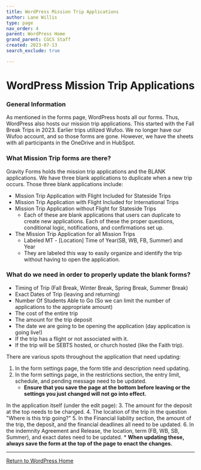 ```yaml
---
title: WordPress Mission Trip Applications
author: Lane Willis
type: page
nav_order: 4
parent: WordPress Home
grand_parent: CGCS Staff
created: 2023-07-13
search_exclude: true

---
```

# WordPress Mission Trip Applications

### General Information

As mentioned in the forms page, WordPress hosts all our forms. Thus, WordPress also hosts our mission trip applications. This started with the Fall Break Trips in 2023. Earlier trips utilized Wufoo. We no longer have our Wufoo account, and so those forms are gone. However, we have the sheets with all participants in the OneDrive and in HubSpot.

### What Mission Trip forms are there?

Gravity Forms holds the mission trip applications and the BLANK applications. We have three blank applications to duplicate when a new trip occurs. Those three blank applications include:
* Mission Trip Application with Flight Included for Stateside Trips
* Mission Trip Application with Flight Included for International Trips
* Mission Trip Application without Flight for Stateside Trips
    * Each of these are blank applications that users can duplicate to create new applications. Each of these the proper questions, conditional logic, notifications, and confirmations set up.
* The Mission Trip Application for all Mission Trips
    * Labeled MT - [Location] Time of Year(SB, WB, FB, Summer) and Year
    * They are labeled this way to easily organize and identify the trip without having to open the application.

### What do we need in order to properly update the blank forms?

* Timing of Trip (Fall Break, Winter Break, Spring Break, Summer Break)
* Exact Dates of Trip (leaving and returning)
* Number Of Students Able to Go (So we can limit the number of applications to the appropriate amount)
* The cost of the entire trip
* The amount for the trip deposit
* The date we are going to be opening the application (day application is going live!)
* If the trip has a flight or not associated with it.
* If the trip will be SEBTS hosted, or church hosted (like the Faith trip).

There are various spots throughout the application that need updating:

1. In the form settings page, the form title and description need updating.
2. In the form settings page, in the restrictions section, the entry limit, schedule, and pending message need to be updated.
    * **Ensure that you save the page at the bottom before leaving or the settings you just changed will not go into effect.**  

In the application itself (under the edit page):
3. The amount for the deposit at the top needs to be changed.
4. The location of the trip in the question "Where is this trip going?"
5. In the Financial liability section, the amount of the trip, the deposit, and the financial deadlines all need to be updated.
6. In the indemnity Agreement and Release, the location, term (FB, WB, SB, Summer), and exact dates need to be updated.
    * **When updating these, always save the form at the top of the page to enact the changes.**

---

[Return to WordPress Home](/cgcs-staff-information/wordpress/wordpress.html)